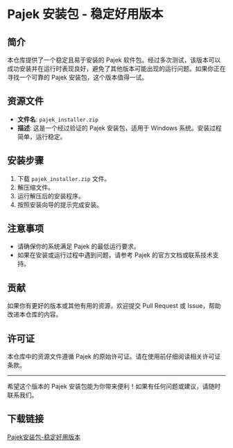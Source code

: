 # Pajek 安装包 - 稳定好用版本

## 简介

本仓库提供了一个稳定且易于安装的 Pajek 软件包。经过多次测试，该版本可以成功安装并在运行时表现良好，避免了其他版本可能出现的运行问题。如果你正在寻找一个可靠的 Pajek 安装包，这个版本值得一试。

## 资源文件

- **文件名**: `pajek_installer.zip`
- **描述**: 这是一个经过验证的 Pajek 安装包，适用于 Windows 系统。安装过程简单，运行稳定。

## 安装步骤

1. 下载 `pajek_installer.zip` 文件。
2. 解压缩文件。
3. 运行解压后的安装程序。
4. 按照安装向导的提示完成安装。

## 注意事项

- 请确保你的系统满足 Pajek 的最低运行要求。
- 如果在安装或运行过程中遇到问题，请参考 Pajek 的官方文档或联系技术支持。

## 贡献

如果你有更好的版本或其他有用的资源，欢迎提交 Pull Request 或 Issue，帮助改进本仓库的内容。

## 许可证

本仓库中的资源文件遵循 Pajek 的原始许可证。请在使用前仔细阅读相关许可证条款。

---

希望这个版本的 Pajek 安装包能为你带来便利！如果有任何问题或建议，请随时联系我们。

## 下载链接

[Pajek安装包-稳定好用版本](https://pan.quark.cn/s/e6e2ff6d85eb)